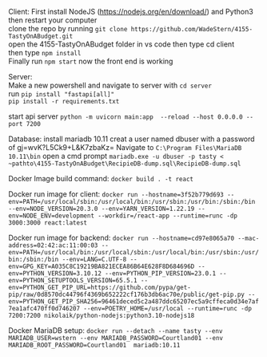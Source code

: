 
Client:
First install NodeJS (https://nodejs.org/en/download/) and Python3 then restart your computer  
clone the repo by running ```git clone https://github.com/WadeStern/4155-TastyOnABudget.git```  
open the 4155-TastyOnABudget folder in vs code then type cd client  
then type ```npm install```    
Finally run ```npm start``` now the front end is working  
  
Server:  
Make a new powershell and navigate to server with ```cd server```  
run ```pip install "fastapi[all]"```  
```pip install -r requirements.txt```

start api server ```python -m uvicorn main:app  --reload --host 0.0.0.0 --port 7200```  

Database:
install mariadb 10.11
creat a user named dbuser with a password of gj=wvK?L5Ck9+L&K7zbaKz=
Navigate to 
```C:\Program Files\MariaDB 10.11\bin```
open a cmd prompt
```mariadb.exe -u dbuser -p tasty < ~pathto\4155-TastyOnABudget\RecipieDB-dump.sql\RecipieDB-dump.sql```


Docker Image build command: ```docker build . -t react```

Docker run image for client: ```docker run --hostname=3f52b779d693 --env=PATH=/usr/local/sbin:/usr/local/bin:/usr/sbin:/usr/bin:/sbin:/bin --env=NODE_VERSION=20.3.0 --env=YARN_VERSION=1.22.19 --env=NODE_ENV=development --workdir=/react-app --runtime=runc -dp 3000:3000 react:latest```

Docker run image for backend: ```docker run --hostname=cd97e8065a70 --mac-address=02:42:ac:11:00:03 --env=PATH=/usr/local/bin:/usr/local/sbin:/usr/local/bin:/usr/sbin:/usr/bin:/sbin:/bin --env=LANG=C.UTF-8 --env=GPG_KEY=A035C8C19219BA821ECEA86B64E628F8D684696D --env=PYTHON_VERSION=3.10.12 --env=PYTHON_PIP_VERSION=23.0.1 --env=PYTHON_SETUPTOOLS_VERSION=65.5.1 --env=PYTHON_GET_PIP_URL=https://github.com/pypa/get-pip/raw/0d8570dc44796f4369b652222cf176b3db6ac70e/public/get-pip.py --env=PYTHON_GET_PIP_SHA256=96461deced5c2a487ddc65207ec5a9cffeca0d34e7af7ea1afc470ff0d746207 --env=POETRY_HOME=/usr/local --runtime=runc -dp 7200:7200 nikolaik/python-nodejs:python3.10-nodejs18```

Docker MariaDB setup: ```docker run --detach --name tasty --env MARIADB_USER=wstern --env MARIADB_PASSWORD=Courtland01 --env MARIADB_ROOT_PASSWORD=Courtland01  mariadb:10.11```



